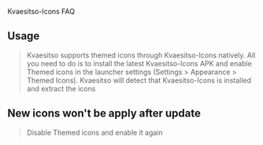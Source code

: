 Kvaesitso-Icons FAQ

## Usage

> Kvaesitso supports themed icons through Kvaesitso-Icons natively. All you need to do is to install the latest Kvaesitso-Icons APK and enable Themed icons in the launcher settings (Settings > Appearance > Themed Icons). Kvaesitso will detect that Kvaesitso-Icons is installed and extract the icons 

## New icons won't be apply after update

> Disable Themed icons and enable it again


